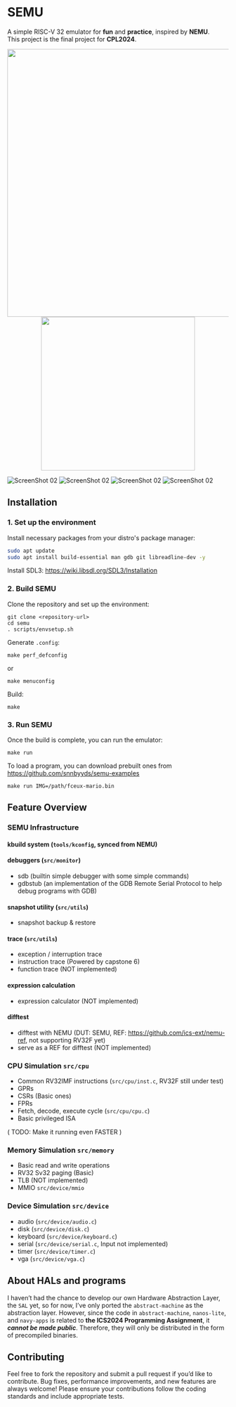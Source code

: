 # SEMU
A simple RISC-V 32 emulator for **fun** and **practice**, inspired by **NEMU**.  
This project is the final project for **CPL2024**.

<p align="center">
  <img height="610em" src="assets/01.png">
  <img height="350em" src="assets/02.png">
</p>

![ScreenShot 02](assets/03.png)
![ScreenShot 02](assets/04.png)
![ScreenShot 02](assets/05.png)
![ScreenShot 02](assets/06.png)
## Installation

### 1. Set up the environment
Install necessary packages from your distro's package manager:
```bash
sudo apt update
sudo apt install build-essential man gdb git libreadline-dev -y
```
Install SDL3: https://wiki.libsdl.org/SDL3/Installation

### 2. Build SEMU
Clone the repository and set up the environment:
```
git clone <repository-url>
cd semu
. scripts/envsetup.sh
```
Generate `.config`:

```
make perf_defconfig
```
or
```
make menuconfig
```
Build:
```
make
```

### 3. Run SEMU
Once the build is complete, you can run the emulator:
```
make run
```

To load a program, you can download prebuilt ones from https://github.com/snnbyyds/semu-examples
```
make run IMG=/path/fceux-mario.bin
```

## Feature Overview
### SEMU Infrastructure
#### kbuild system (`tools/kconfig`, synced from NEMU)

#### debuggers (`src/monitor`)
* sdb (builtin simple debugger with some simple commands)
* gdbstub (an implementation of the GDB Remote Serial Protocol to help debug programs with GDB)

#### snapshot utility (`src/utils`)
* snapshot backup & restore

#### trace (`src/utils`)
* exception / interruption trace
* instruction trace (Powered by capstone 6)
* function trace (NOT implemented)

#### expression calculation
* expression calculator (NOT implemented)

#### difftest
* difftest with NEMU (DUT: SEMU, REF: https://github.com/ics-ext/nemu-ref, not supporting RV32F yet)
* serve as a REF for difftest (NOT implemented)

### CPU Simulation `src/cpu`
* Common RV32IMF instructions (`src/cpu/inst.c`, RV32F still under test)
* GPRs
* CSRs (Basic ones)
* FPRs
* Fetch, decode, execute cycle (`src/cpu/cpu.c`)
* Basic privileged ISA

( TODO: Make it running even FASTER )

### Memory Simulation `src/memory`
* Basic read and write operations
* RV32 Sv32 paging (Basic)
* TLB (NOT implemented)
* MMIO `src/device/mmio`

### Device Simulation `src/device`
* audio (`src/device/audio.c`)
* disk (`src/device/disk.c`)
* keyboard (`src/device/keyboard.c`)
* serial (`src/device/serial.c`, Input not implemented)
* timer (`src/device/timer.c`)
* vga (`src/device/vga.c`)

## About HALs and programs
I haven’t had the chance to develop our own Hardware Abstraction Layer, the `SAL` yet, so for now, I’ve only ported the `abstract-machine` as the abstraction layer. However, since the code in `abstract-machine`, `nanos-lite`, and `navy-apps` is related to **the ICS2024 Programming Assignment**, it ***cannot be made public***. Therefore, they will only be distributed in the form of precompiled binaries.

## Contributing
Feel free to fork the repository and submit a pull request if you’d like to contribute. Bug fixes, performance improvements, and new features are always welcome! Please ensure your contributions follow the coding standards and include appropriate tests.
